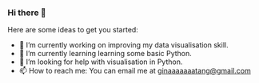 ### Hi there 👋

Here are some ideas to get you started:

- 🔭 I’m currently working on improving my data visualisation skill.
- 🌱 I’m currently learning learning some basic Python.
- 🤔 I’m looking for help with visualisation in Python. 
- 📫 How to reach me: You can email me at ginaaaaaaatang@gmail.com

